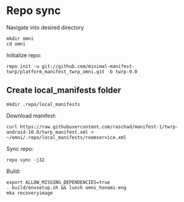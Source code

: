 
Repo sync
=====
Navigate into desired directory
    
    mkdir omni
    cd omni
    
Initialize repo:

    repo init -u git://github.com/minimal-manifest-twrp/platform_manifest_twrp_omni.git -b twrp-9.0

Create local_manifests folder
---------------
    mkdir .repo/local_manifests
    
Download manifest: 

    curl https://raw.githubusercontent.com/raschad/manifest-1/twrp-android-10.0/twrp_manifest.xml > ~/omni/.repo/local_manifests/roomservice.xml

Sync repo:

    repo sync -j32

Build:

    export ALLOW_MISSING_DEPENDENCIES=true
    . build/envsetup.sh && lunch omni_honami-eng
    mka recoveryimage
